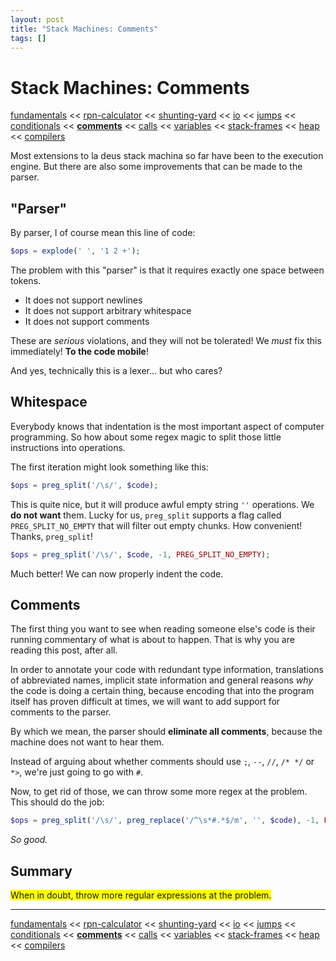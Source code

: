 ```yaml
---
layout: post
title: "Stack Machines: Comments"
tags: []
---
```


# Stack Machines: Comments

[fundamentals](/2013/08/28/stack-machines-fundamentals.html) <<
[rpn-calculator](/2013/12/02/stack-machines-rpn.html) <<
[shunting-yard](/2013/12/03/stack-machines-shunting-yard.html) <<
[io](/2014/11/29/stack-machines-io.html) <<
[jumps](/2014/11/30/stack-machines-jumps.html) <<
[conditionals](/2014/12/01/stack-machines-conditionals.html) <<
[**comments**](/2014/12/02/stack-machines-comments.html) <<
[calls](/2014/12/03/stack-machines-calls.html) <<
[variables](/2014/12/04/stack-machines-variables.html) <<
[stack-frames](/2014/12/05/stack-machines-stack-frames.html) <<
[heap](/2014/12/12/stack-machines-heap.html) <<
[compilers](/2014/12/18/stack-machines-compilers.html)

Most extensions to la deus stack machina so far have been to the execution engine. But there are also some improvements that can be made to the parser.

## "Parser"

By parser, I of course mean this line of code:

~~~php
$ops = explode(' ', '1 2 +');
~~~

The problem with this "parser" is that it requires exactly one space between tokens.

* It does not support newlines
* It does not support arbitrary whitespace
* It does not support comments

These are *serious* violations, and they will not be tolerated! We *must* fix this immediately! **To the code mobile**!

And yes, technically this is a lexer... but who cares?

## Whitespace

Everybody knows that indentation is the most important aspect of computer programming. So how about some regex magic to split those little instructions into operations.

The first iteration might look something like this:

~~~php
$ops = preg_split('/\s/', $code);
~~~

This is quite nice, but it will produce awful empty string `''` operations. We **do not want** them. Lucky for us, `preg_split` supports a flag called `PREG_SPLIT_NO_EMPTY` that will filter out empty chunks. How convenient! Thanks, `preg_split`!

~~~php
$ops = preg_split('/\s/', $code, -1, PREG_SPLIT_NO_EMPTY);
~~~

Much better! We can now properly indent the code.

## Comments

The first thing you want to see when reading someone else's code is their running commentary of what is about to happen. That is why you are reading this post, after all.

In order to annotate your code with redundant type information, translations of abbreviated names, implicit state information and general reasons *why* the code is doing a certain thing, because encoding that into the program itself has proven difficult at times, we will want to add support for comments to the parser.

By which we mean, the parser should **eliminate all comments**, because the machine does not want to hear them.

Instead of arguing about whether comments should use `;`, `--`, `//`, `/* */` or `*>`, we're just going to go with `#`.

Now, to get rid of those, we can throw some more regex at the problem. This should do the job:

~~~php
$ops = preg_split('/\s/', preg_replace('/^\s*#.*$/m', '', $code), -1, PREG_SPLIT_NO_EMPTY);
~~~

*So good.*

## Summary

<span style="background-color: yellow;">
    When in doubt, throw more regular expressions at the problem.
</span>

---

[fundamentals](/2013/08/28/stack-machines-fundamentals.html) <<
[rpn-calculator](/2013/12/02/stack-machines-rpn.html) <<
[shunting-yard](/2013/12/03/stack-machines-shunting-yard.html) <<
[io](/2014/11/29/stack-machines-io.html) <<
[jumps](/2014/11/30/stack-machines-jumps.html) <<
[conditionals](/2014/12/01/stack-machines-conditionals.html) <<
[**comments**](/2014/12/02/stack-machines-comments.html) <<
[calls](/2014/12/03/stack-machines-calls.html) <<
[variables](/2014/12/04/stack-machines-variables.html) <<
[stack-frames](/2014/12/05/stack-machines-stack-frames.html) <<
[heap](/2014/12/12/stack-machines-heap.html) <<
[compilers](/2014/12/18/stack-machines-compilers.html)
